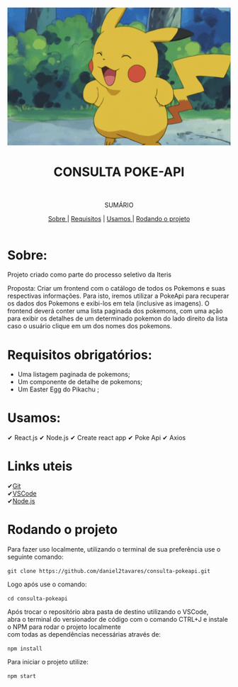 <br />
<p align="center">
    <img src="./readme/pikachu.gif" alt="Logo" width="700">
    
  <h1 align="center">CONSULTA POKE-API</h1 align="center">
 <br />
  <p align="center">SUMÁRIO<p align="center">
  <a href="#sobre"> Sobre </a> |
  <a href="#Requisitos">Requisitos</a> |
  <a href="#usamos"> Usamos </a> |
  <a href="#rodando-o-projeto"> Rodando o projeto </a> 
       <br />
    <br />
  </p>
</p>

# Sobre:

Projeto criado como parte do processo seletivo da Iteris<br>

Proposta: Criar um frontend com o catálogo de todos os Pokemons e suas respectivas informações. Para isto, iremos utilizar a PokeApi para recuperar os dados dos Pokemons e exibi-los em tela (inclusive as imagens). O frontend deverá conter uma lista paginada dos pokemons, com uma ação para exibir os detalhes de um determinado pokemon do lado direito da lista caso o usuário clique em um dos nomes dos pokemons.<br>

# Requisitos obrigatórios:

- Uma listagem paginada de pokemons;
- Um componente de detalhe de pokemons;
- Um Easter Egg do Pikachu ;

# Usamos:

✔ React.js
✔ Node.js
✔ Create react app
✔ Poke Api
✔ Axios

# Links uteis

✔[Git](https://git-scm.com) <br>
✔[VSCode](https://code.visualstudio.com/) <br>
✔[Node.js](https://nodejs.org/en/) <br>

# Rodando o projeto

Para fazer uso localmente, utilizando o terminal de sua preferência use o seguinte comando:

`git clone https://github.com/daniel2tavares/consulta-pokeapi.git`

Logo após use o comando:

`cd consulta-pokeapi`

Após trocar o repositório abra pasta de destino utilizando o VSCode,<br>
abra o terminal do versionador de código com o comando CTRL+J e instale o NPM para rodar o projeto localmente<br>
com todas as dependências necessárias através de:

`npm install`

Para iniciar o projeto utilize:

`npm start`